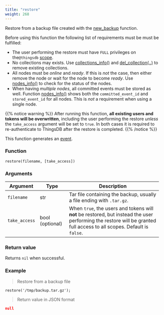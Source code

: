 ```yaml
---
title: "restore"
weight: 268
---
```


Restore from a backup file created with the [new_backup](#../../node-api/new_backup) function.

Before using this function the following list of requirements must be must be fulfilled:

 - The user performing the restore must have `FULL` privileges on the`@thingsdb` [scope](../../overview/scopes).
 - No collections may exists. Use [collections_info()](../collections_info) and [del_collection(..)](../del_collection) to remove existing collections.
 - All nodes must be *online* and *ready*. If this is *not* the case, then either remove the node or wait for the node to become *ready*. Use [nodes_info()](../../node-api/nodes_info) to check for the status of the nodes.
 - When having *multiple nodes*, all committed events must be stored as well. Function [nodes_info()](../../node-api/nodes_info) shows both the `committed_event_id` and `stored_event_id` for all nodes. This is *not* a requirement when using a single node.

{{% notice warning %}}
After running this function, **all existing users and tokens will be overwritten**, including the user performing the restore *unless* the `take_access` argument will be set to `true`. In both cases it is required to re-authenticate to ThingsDB after the restore is completed.
{{% /notice %}}

This function generates an [event](../../overview/events).

### Function

`restore(filename, [take_access])`

### Arguments

Argument | Type | Description
-------- | ---- | -----------
`filename` | str | Tar file containing the backup, usually a file ending with `.tar.gz`.
`take_access` | bool (optional) | When `true`, the users and tokens will **not** be restored, but instead the user performing the restore will be granted full access to all scopes. Default is `false`.


### Return value

Returns `nil` when successful.

### Example

> Restore from a backup file

```thingsdb,syntax_only,@t
restore('/tmp/backup.tar.gz');
```

> Return value in JSON format

```json
null
```
